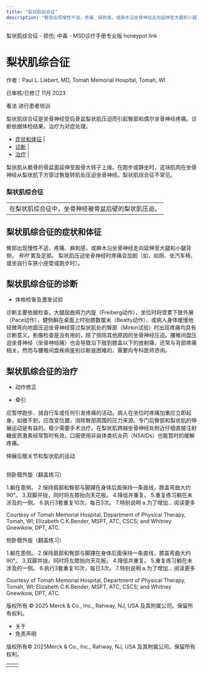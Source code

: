 ```yaml
---
title: "梨状肌综合征"
description: "臀部出现慢性不适，疼痛、麻刺感，或麻木沿坐骨神经走向延伸至大腿和小腿背侧， _有时_ 累及足部。 梨状肌压迫坐骨神经时疼痛会加剧（如，如厕、坐汽车椅、或坐自行车狭小座垫或跑步时）。"
---
```


﻿梨状肌综合征 \- 损伤; 中毒 \- MSD诊疗手册专业版 honeypot link

# 梨状肌综合征

作者：Paul L. Liebert, MD, Tomah Memorial Hospital, Tomah, WI

已审核/已修订 11月 2023

看法 进行患者培训

梨状肌综合征是坐骨神经受后骨盆梨状肌压迫而引起臀部和偶尔坐骨神经疼痛。诊断依据体检结果。治疗为对症处理。

- [症状和体征](#症状和体征_v1116604_zh) \|
- [诊断](#诊断_v1116607_zh) \|
- [治疗](#治疗_v1116619_zh) \|

梨状肌从骶骨的骨盆面延伸至股骨大转子上缘。在跑步或静坐时，这块肌肉在坐骨神经从梨状肌下方穿过臀旋转肌处压迫坐骨神经。梨状肌综合征不常见。

### 梨状肌综合征

|     |
| --- |
| 在梨状肌综合征中，坐骨神经被骨盆后壁的梨状肌压迫。<br> |

## 梨状肌综合征的症状和体征

臀部出现慢性不适，疼痛、麻刺感，或麻木沿坐骨神经走向延伸至大腿和小腿背侧， _有时_ 累及足部。 梨状肌压迫坐骨神经时疼痛会加剧（如，如厕、坐汽车椅、或坐自行车狭小座垫或跑步时）。

## 梨状肌综合征的诊断

- 体格检查及激发试验


诊断主要依据检查。大腿屈曲用力内旋（Freiberg动作），坐位时将受累下肢外展（Pace动作）、健侧躺在桌面上时抬膝数厘米（Beatty动作）、或病人身体缓慢地轻微弯向地面压迫坐骨神经穿过梨状肌处的臀部（Mirkin试验）时出现疼痛均具有诊断意义。影像检查是没有用的，除了排除其他原因的坐骨神经压迫。腰椎间盘压迫坐骨神经（坐骨神经痛）也会导致沿下肢到膝盖以下的放射痛，还常与背部疼痛相关。然而与腰椎间盘疾病鉴别诊断是困难的，需要向专科医师咨询。

## 梨状肌综合征的治疗

- 动作修正

- 牵引


应暂停跑步、骑自行车或任何引发疼痛的活动。病人在坐位时疼痛加重应立即起身，如做不到，应改变位置，消除臀部周围的压力来源。专门后臀部和梨状肌的伸展运动是有益的。极少需要手术治疗。在梨状肌跨越坐骨神经处附近仔细直接注射糖皮质激素经常暂时有效。口服使用非甾体类抗炎药（NSAIDs）也能暂时的缓解疼痛。

伸展后髋关节和梨状肌的运动

![侧卧髋外旋（翻盖练习）](data:image/gif;base64,R0lGODlhAQABAIAAAAAAAP///yH5BAEAAAAALAAAAAABAAEAAAIBRAA7)

侧卧髋外旋（翻盖练习）

1.躺在患侧。 2.保持肩部和臀部与脚踝在身体后面保持一条直线，膝盖弯曲大约 90°。 3.双脚并拢，同时将左膝抬向天花板。 4.降低并重复。 5.重复练习躺在未涉及的一侧。 6.执行3套重复10次，每日3次。 7.特别说明 a.为了增加... 阅读更多

Courtesy of Tomah Memorial Hospital, Department of Physical Therapy, Tomah, WI; Elizabeth C.K.Bender, MSPT, ATC, CSCS; and Whitney Gnewikow, DPT, ATC.



侧卧髋外旋（翻盖练习）

1.躺在患侧。 2.保持肩部和臀部与脚踝在身体后面保持一条直线，膝盖弯曲大约 90°。 3.双脚并拢，同时将左膝抬向天花板。 4.降低并重复。 5.重复练习躺在未涉及的一侧。 6.执行3套重复10次，每日3次。 7.特别说明 a.为了增加... 阅读更多

Courtesy of Tomah Memorial Hospital, Department of Physical Therapy, Tomah, WI; Elizabeth C.K.Bender, MSPT, ATC, CSCS; and Whitney Gnewikow, DPT, ATC.



版权所有 © 2025
Merck & Co., Inc., Rahway, NJ, USA 及其附属公司。保留所有权利。

- 关于
- 免责声明

版权所有© 2025Merck & Co., Inc., Rahway, NJ, USA 及其附属公司。保留所有权利。

|     |     |
| --- | --- |
|  |  |